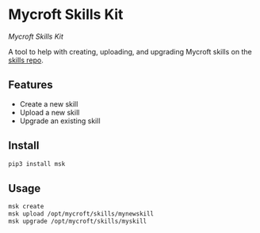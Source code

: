 # Mycroft Skills Kit

*Mycroft Skills Kit*

A tool to help with creating, uploading, and upgrading Mycroft skills on the
[skills repo](https://github.com/mycroftai/mycroft-skills).

## Features

 - Create a new skill
 - Upload a new skill
 - Upgrade an existing skill

## Install

```bash
pip3 install msk
```

## Usage

```bash
msk create
msk upload /opt/mycroft/skills/mynewskill
msk upgrade /opt/mycroft/skills/myskill
```
